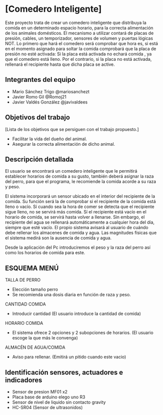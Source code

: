 # [Comedero Inteligente]

Este proyecto trata de crear un comedero inteligente que distribuya la comida en un determinado espacio horario, para la correcta alimentación de los animales domésticos. El mecanismo a utilizar contará de placas de presión, cables, un temporizador, sensores de volumen y puertas lógicas NOT. Lo primero que hará el comedero será comprobar que hora es, si está en el momento asignado para soltar la comida comprobará que la placa de presión no esté activada: Si la placa está activada no echará comida , ya que el comedero está lleno. Por el contrario, si la placa no está activada, rellenará el recipiente hasta que dicha placa se active.


## Integrantes del equipo


- Mario Sánchez Trigo @mariosanchezt
- Javier Romo Gil @Romoj21
- Javier Valdés González @javivaldees

## Objetivos del trabajo

[Lista de los objetivos que se persiguen con el trabajo propuesto.]

- Facilitar la vida del dueño del animal.
- Asegurar la correcta alimentación de dicho animal.

## Descripción detallada

El usuario se encontrará un comedero inteligente que le permitirá establecer horarios de comida a su gusto, también deberá asignar la raza del perro, para que el programa, le recomiende la comida acorde a su raza y peso.  

El sistema incorporará un sensor ubicado en el interior del recipiente de la comida. Su función será la de comprobar si el recipiente de la comida  está lleno o vacío. Sí cuando sea la hora de comer se detecta que el recipiente sigue lleno, no se servirá más comida. Sí el recipiente está vacío en el horario de comida, se servirá hasta volver a llenarse.
Sin embargo, el recipiente del agua se rellenará automáticamente a cualquier hora del día, siempre que esté vacío. El propio sistema avisará al usuario de cuándo debe rellenar los almacenes de comida y agua. 
Las magnitudes físicas que el sistema medirá son la ausencia de comida y agua.

Desde la aplicación del Pc introduciremos el peso y la raza del perro así como los horarios de comida para este.

## ESQUEMA MENÚ

TALLA DE PERRO
- Elección tamaño perro
- Se recomienda una dosis diaria en función de raza y peso.

CANTIDAD COMIDA
- Introducir cantidad (El usuario introduce la cantidad de comida)

HORARIO COMIDA
- El sistema ofrece 2 opciones y 2 subopciones de horarios. (El usuario escoge la que más le convenga)

ALMACÉN DE AGUA/COMIDA
- Aviso para rellenar. (Emitirá un pitido cuando este vacio)

## Identificación sensores, actuadores e indicadores

- Sensor de presion MF01  x2
- Placa base de arduino elego uno R3
- Sensor de nivel de liquido sin contacto gravity  
- HC-SR04 (Sensor de ultrasonidos) 
 
